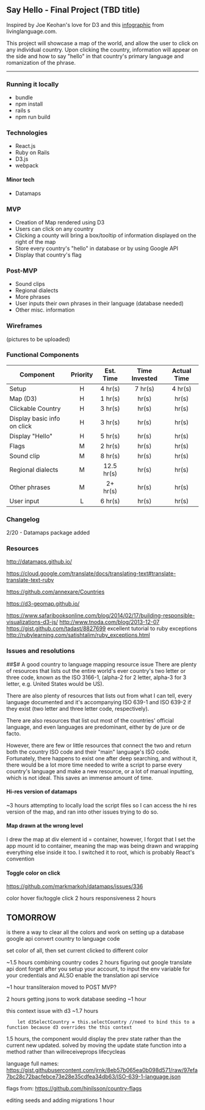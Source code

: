 ## Say Hello - Final Project (TBD title)

Inspired by Joe Keohan's love for D3 and this [infographic](https://i.pinimg.com/originals/55/ee/0b/55ee0bf828b83c1a1416c7cb1732d43f.jpg) from livinglanguage.com.

This project will showcase a map of the world, and allow the user to click on any individual country. Upon clicking the country, information will appear on the side and how to say "hello" in that country's primary language and romanization of the phrase.


---

### Running it locally
- bundle
- npm install
- rails s
- npm run build


### Technologies
- React.js
- Ruby on Rails
- D3.js
- webpack

#### Minor tech
- Datamaps


### MVP

- Creation of Map rendered using D3
- Users can click on any country
- Clicking a county will bring a box/tooltip of information displayed on the right of the map
- Store every country's "hello" in database or by using Google API
- Display that country's flag

### Post-MVP

- Sound clips
- Regional dialects
- More phrases
- User inputs their own phrases in their language (database needed)
- Other misc. information

### Wireframes

(pictures to be uploaded)

### Functional Components

| Component | Priority | Est. Time | Time Invested | Actual Time |
| ------------- | :---: | :-----: | :-----: | :-----: |
| Setup | H | 4 hr(s) | 7 hr(s) | 4 hr(s) |
| Map (D3) | H | 1 hr(s) |  hr(s) |  hr(s) |
| Clickable Country | H | 3 hr(s) |  hr(s) |  hr(s) |
| Display basic info on click | H | 3 hr(s) |  hr(s) |  hr(s) |
| Display "Hello" | H | 5 hr(s) |  hr(s) |  hr(s) |
| Flags | M | 2 hr(s) |  hr(s) |  hr(s) |
| Sound clip | M | 8 hr(s) |  hr(s) |  hr(s) |
| Regional dialects | M | 12.5 hr(s) |  hr(s) |  hr(s) |
| Other phrases | M | 2+ hr(s) |  hr(s) |  hr(s) |
| User input | L | 6 hr(s) |  hr(s) |  hr(s) |


### Changelog
2/20 - Datamaps package added


### Resources

http://datamaps.github.io/

https://cloud.google.com/translate/docs/translating-text#translate-translate-text-ruby

https://github.com/annexare/Countries

https://d3-geomap.github.io/

https://www.safaribooksonline.com/blog/2014/02/17/building-responsible-visualizations-d3-js/
http://www.tnoda.com/blog/2013-12-07
https://gist.github.com/tadast/8827699
excellent tutorial to ruby exceptions
http://rubylearning.com/satishtalim/ruby_exceptions.html
### Issues and resolutions

##$# A good country to language mapping resource issue
There are plenty of resources that lists out the entire world's ever country's two letter or three code, known as the ISO 3166-1, (alpha-2 for 2 letter, alpha-3 for 3 letter, e.g. United States would be US).

There are also plenty of resources that lists out from what I can tell, every language documented and it's accompanying ISO 639-1 and ISO 639-2 if they exist (two letter and three letter code, respectively).

There are also resources that list out most of the countries' official language, and even languages are predominant, either by de jure or de facto.

However, there are few or little resources that connect the two and return both the country ISO code and their "main" language's ISO code. Fortunately, there happens to exist one after deep searching, and without it, there would be a lot more time needed to write a script to parse every country's language and make a new resource, or a lot of manual inputting, which is not ideal. This saves an immense amount of time.

#### Hi-res version of datamaps

~3 hours attempting to locally load the script files so I can access the hi res version of the map, and ran into other issues trying to do so.
#### Map drawn at the wrong level

I drew the map at div element id = container, however, I forgot that I set the app mount id to container, meaning the map was being drawn and wrapping everything else inside it too. I switched it to root, which is probably React's convention

#### Toggle color on click
https://github.com/markmarkoh/datamaps/issues/336

color hover fix/toggle click 2 hours
responsiveness 2 hours


## TOMORROW

is there a way to clear all the colors
and work on setting up a database
google api
convert country to language code


set color of all, then set current clicked to different color

~1.5 hours combining country codes
2 hours figuring out google translate api
dont forget after you setup your account, to input the env variable for your credentials and ALSO enable the translation api service

~1 hour transliteraion moved to POST MVP?

2 hours getting jsons to work
database seeding ~1 hour

this context issue with d3 ~1.7 hours
```
    let d3SelectCountry = this.selectCountry //need to bind this to a function because d3 overrides the this context
```

1.5 hours, the component would display the prev state rather than the current new updated.
solved by moving the update state function into a method rather than willreceiveprops lifecycleas

language full names: https://gist.githubusercontent.com/jrnk/8eb57b065ea0b098d571/raw/97efa7bc28c72bacfebce73e28e35cdfea34db63/ISO-639-1-language.json

flags from:
https://github.com/hjnilsson/country-flags

editing seeds and adding migrations 1 hour
